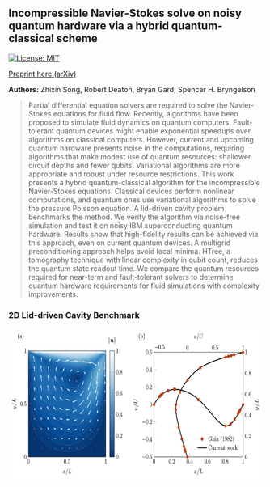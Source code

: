 ## Incompressible Navier-Stokes solve on noisy quantum hardware via a hybrid quantum-classical scheme

[![License: MIT](https://img.shields.io/badge/License-MIT-yellow.svg)](#license)

[Preprint here (arXiv)](https://arxiv.org/abs/2406.00280)

__Authors:__ Zhixin Song, Robert Deaton, Bryan Gard, Spencer H. Bryngelson

> Partial differential equation solvers are required to solve the Navier-Stokes equations for fluid flow. Recently, algorithms have been proposed to simulate fluid dynamics on quantum computers. Fault-tolerant quantum devices might enable exponential speedups over algorithms on classical computers. However, current and upcoming quantum hardware presents noise in the computations, requiring algorithms that make modest use of quantum resources: shallower circuit depths and fewer qubits. Variational algorithms are more appropriate and robust under resource restrictions. This work presents a hybrid quantum-classical algorithm for the incompressible Navier-Stokes equations. Classical devices perform nonlinear computations, and quantum ones use variational algorithms to solve the pressure Poisson equation. A lid-driven cavity problem benchmarks the method. We verify the algorithm via noise-free simulation and test it on noisy IBM superconducting quantum hardware. Results show that high-fidelity results can be achieved via this approach, even on current quantum devices. A multigrid preconditioning approach helps avoid local minima. HTree, a tomography technique with linear complexity in qubit count, reduces the quantum state readout time. We compare the quantum resources required for near-term and fault-tolerant solvers to determine quantum hardware requirements for fluid simulations with complexity improvements.



### 2D Lid-driven Cavity Benchmark

<div align="center">
<img src="https://github.com/comp-physics/NISQ-Quantum-CFD/blob/master/Benchmark/benchmark-Re100.png" height="300px"> 
</div>


